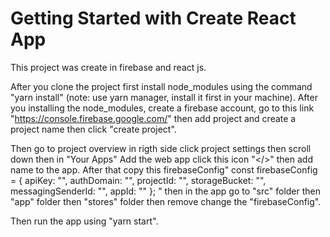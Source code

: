 # Getting Started with Create React App

This project was create in firebase and react js.

After you clone the project first install node_modules using the command "yarn install" (note: use yarn manager, install it first in your machine).
After you installing the node_modules, create a firebase account, go to this link "https://console.firebase.google.com/" then add project and create a project name then click "create project".

Then go to project overview in rigth side click project settings then scroll down then in "Your Apps" Add the web app click this icon "</>" then add name to the app.
After that copy this firebaseConfig"
const firebaseConfig = {
  apiKey: "",
  authDomain: "",
  projectId: "",
  storageBucket: "",
  messagingSenderId: "",
  appId: ""
};
"
then in the app go to "src" folder then "app" folder then "stores" folder then remove change the "firebaseConfig".

Then run the app using "yarn start".





